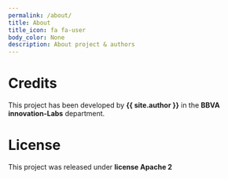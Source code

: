 ```yaml
---
permalink: /about/
title: About
title_icon: fa fa-user
body_color: None
description: About project & authors
---
```


# Credits

This project has been developed by **{{ site.author }}** in the **BBVA innovation-Labs** department. 


# License

This project was released under **license Apache 2** 